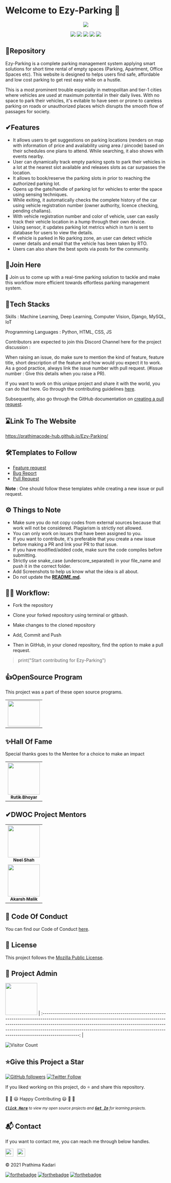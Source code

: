 # Welcome to Ezy-Parking 👋

<p align="center">
<img src="https://github.com/prathimacode-hub/prathimacode-hub/blob/main/CoverPhotos/Ezy-Parking.png"></a>
</p>

<p align="center">
<a href="https://github.com/prathimacode-hub"><img src="https://img.shields.io/badge/PRs-welcome-brightgreen.svg?style=flat&logo=github"></a> 
<a href="https://github.com/prathimacode-hub"><img src="https://img.shields.io/badge/Open%20Source-%F0%9F%A4%8D-Green"></a> 
<a href="https://github.com/prathimacode-hub"><img src="https://img.shields.io/static/v1.svg?label=Contributions&message=Welcome&color=0059b3&style=flat-square"></a>
<a href="https://github.com/prathimacode-hub/Ezy-Parking/graphs/contributors"><img src="https://img.shields.io/github/contributors-anon/prathimacode-hub/Ezy-Parking"></a>
<a href="https://github.com/prathimacode-hub"><img src="https://img.shields.io/maintenance/yes/2022"></a>
</p> 


<h2>📌Repository</h2>

Ezy-Parking is a complete parking management system applying smart solutions for short time rental of empty spaces (Parking, Apartment, Office Spaces etc). This website is designed to helps users find safe, affordable and low cost parking to get rest easy while on a hustle.

This is a most prominent trouble especially in metropolitan and tier-1 cities where vehicles are used at maximum potential in their daily lives. With no space to park their vehicles, it's evitable to have seen or prone to careless parking on roads or unauthorized places which disrupts the smooth flow of passages for society.


<h2>✔Features</h2>

- It allows users to get suggestions on parking locations (renders on map with information of price and availability using area / pincode) based on their schedules one plans to attend. While searching, it also shows with events nearby.
- User can dynamically track empty parking spots to park their vehicles in a lot at the nearest slot available and releases slots as car surpasses the location.
- It allows to book/reserve the parking slots in prior to reaching the authorized parking lot.
- Opens up the gate/handle of parking lot for vehicles to enter the space using sensing techniques.
- While exiting, it automatically checks the complete history of the car using vehicle registration number (owner authority, licence checking, pending challans).
- With vehicle registration number and color of vehicle, user can easily track their vehicle location in a hump through their own device.
- Using sensor, it updates parking lot metrics which in turn is sent to database for users to view the details.
- If vehicle is parked in No parking zone, an user can detect vehicle owner details and email that the vehicle has been taken by RTO.
- Users can also share the best spots via posts for the community.
 
 
 <h2>🙌Join Here</h2>

🚀 Join us to come up with a real-time parking solution to tackle and make this workflow more efficient towards effortless parking management system.  


<h2>🔑Tech Stacks</h2>

Skills : Machine Learning, Deep Learning, Computer Vision, Django, MySQL, IoT

Programming Languages : Python, HTML, CSS, JS


Contributors are expected to join this Discord Channel here for the project discussion : 


When raising an issue, do make sure to mention the kind of feature, feature title, short description of the feature and how would you expect it to work. As a good practice, always link the issue number with pull request. (#issue number : Give this details when you raise a PR).

If you want to work on this unique project and share it with the world, you can do that here. 
Go through the contributing guidelines [here](https://github.com/prathimacode-hub/Ezy-Parking/blob/main/CONTRIBUTING.md).

Subsequently, also go through the GitHub documentation on [creating a pull request](https://help.github.com/en/github/collaborating-with-issues-and-pull-requests/creating-a-pull-request).


<h2>⌛Link To The Website</h2>

https://prathimacode-hub.github.io/Ezy-Parking/


<h2>🛠Templates to Follow</h2>

- [Feature request](https://github.com/prathimacode-hub/Ezy-Parking/blob/main/.github/issue_template/feature_request.md)
- [Bug Report](https://github.com/prathimacode-hub/Ezy-Parking/blob/main/.github/issue_template/bug_report.md)
- [Pull Request](https://github.com/prathimacode-hub/Ezy-Parking/blob/main/.github/pullrequest_template.md)

**Note** : One should follow these templates while creating a new issue or pull request.



<h2>⚙️ Things to Note</h2>

* Make sure you do not copy codes from external sources because that work will not be considered. Plagiarism is strictly not allowed.
* You can only work on issues that have been assigned to you.
* If you want to contribute, it's preferable that you create a new issue before making a PR and link your PR to that issue.
* If you have modified/added code, make sure the code compiles before submitting.
* Strictly use snake_case (underscore_separated) in your file_name and push it in the correct folder.
* Add Screenshots to help us know what the idea is all about. 
* Do not update the **[README.md](https://github.com/prathimacode-hub/Ezy-Parking/blob/main/README.md).**


<h2>👨‍💻 Workflow:</h2>

- Fork the repository

- Clone your forked repository using terminal or gitbash.

- Make changes to the cloned repository

- Add, Commit and Push

- Then in GitHub, in your cloned repository, find the option to make a pull request. 

> print("Start contributing for Ezy-Parking")


<h2>👍OpenSource Program</h2>

This project was a part of these open source programs.

<table>
<tr>
 <td>
<a href="https://github.com/prathimacode-hub"><img src="https://github.com/prathimacode-hub/prathimacode-hub/blob/main/OpenSource%20Programs/Delta%20Winter%20Of%20Code/Delta-Winter-Of-Code.jpg" width=100px height=80px /></a>
 </td>
</tr>
</table>


<h2>✨Hall Of Fame</h2>   

Special thanks goes to the Mentee for a choice to make an impact

<table>
  <tr>
<td align="center"><a href="https://github.com/Rutikab12"><img src="https://avatars.githubusercontent.com/u/71027989?v=4" width="100px;" alt=""/><br /><sub><b>Rutik Bhoyar</b></sub></a></td>   
  </tr>
</table>


<h2>✔DWOC Project Mentors</h2>

<table>
  <tr>
<td align="center"><a href="https://github.com/neelshah2409"><img src="https://avatars.githubusercontent.com/u/71593494?v=4" width="100px;" alt=""/><br /><sub><b>Neel Shah</b></sub></a></td>   
  </tr>
   <tr>
<td align="center"><a href="https://github.com/malikakarsh"><img src="https://avatars.githubusercontent.com/u/62998362?v=4" width="100px;" alt=""/><br /><sub><b>Akarsh Malik</b></sub></a></td>   
  </tr>
</table>


<h2>📜 Code Of Conduct</h2>

You can find our Code of Conduct [here](https://github.com/prathimacode-hub/Ezy-Parking/blob/main/CODE_OF_CONDUCT.md).


<h2>📝 License</h2>  

This project follows the [Mozilla Public License](https://github.com/prathimacode-hub/Ezy-Parking/blob/main/LICENSE).


<h2>🙂 Project Admin</h2>

<a href="https://github.com/prathimacode-hub"><img src="https://github.com/prathimacode-hub/prathimacode-hub/blob/main/Prathima%20updated%20profile%20pic.jpg" width=100px height=100px /></a>
| :------------------------------------------------------------------------------------------------------------------------------------------------------------------------------------------------------------------------------------------------------------------------------------------------------------------------------------------: |

![Visitor Count](https://profile-counter.glitch.me/{prathimacode-hub}/count.svg)


<h2>⭐Give this Project a Star</h2>

[![GitHub followers](https://img.shields.io/github/followers/prathimacode-hub.svg?label=Follow%20@prathimacode-hub&style=social)](https://github.com/prathimak88/)  [![Twitter Follow](https://img.shields.io/twitter/follow/prathimak88?style=social)](https://twitter.com/prathimak88)

If you liked working on this project, do ⭐ and share this repository.

🎉 🎊 😃 Happy Contributing 😃 🎊 🎉

<sup><kbd>***[Click Here](https://github.com/prathimacode-hub/prathimacode-hub/blob/main/Projects/OpenSource-Projects.md)***</kbd> *to view my open source projects and</sup>*  <sup><kbd>***[Get In](https://github.com/prathimacode-hub/prathimacode-hub/blob/main/GitHub%20Projects/Learning-Projects.md)***</kbd> *for learning projects.</sup>* <br>
</td>


<h2>📬 Contact</h2>

If you want to contact me, you can reach me through below handles.

<a href="https://twitter.com/prathimak88"><img src="https://upload.wikimedia.org/wikipedia/fr/thumb/c/c8/Twitter_Bird.svg/1200px-Twitter_Bird.svg.png" width="25"></img></a>&nbsp;&nbsp; <a href="https://www.linkedin.com/in/prathima-kadari/"><img src="https://www.felberpr.com/wp-content/uploads/linkedin-logo.png" width="25"></img></a>

© 2021 Prathima Kadari


[![forthebadge](https://forthebadge.com/images/badges/built-with-love.svg)](https://forthebadge.com) [![forthebadge](https://forthebadge.com/images/badges/built-by-developers.svg)](https://forthebadge.com) [![forthebadge](https://forthebadge.com/images/badges/built-with-swag.svg)](https://forthebadge.com) 


